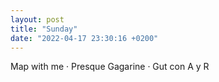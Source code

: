 ```yaml
---
layout: post
title: "Sunday"
date: "2022-04-17 23:30:16 +0200"
---
```


Map with me · Presque Gagarine · Gut con A y R
